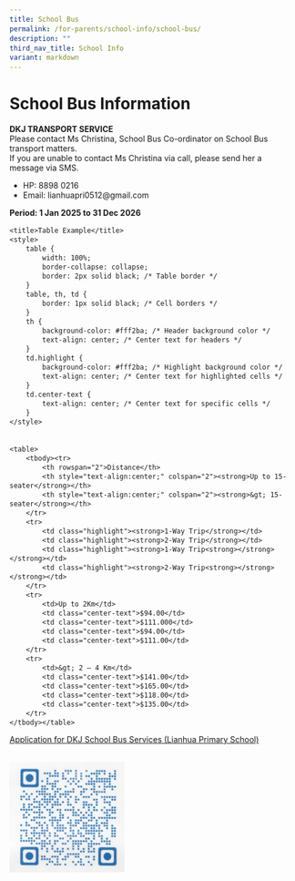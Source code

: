 ```yaml
---
title: School Bus
permalink: /for-parents/school-info/school-bus/
description: ""
third_nav_title: School Info
variant: markdown
---
```



<h1><strong>School Bus Information</strong></h1>

<p><strong>DKJ TRANSPORT SERVICE</strong><br>
Please contact Ms Christina, School Bus Co-ordinator on School Bus transport matters.<br>If you are unable to contact Ms Christina via call, please send her a message via SMS. </p>

<ul class="a">
  <li>HP: 8898 0216 </li>
  <li>Email: lianhuapri0512@gmail.com</li>
</ul>

<p><strong>Period: 1 Jan 2025 to 31 Dec 2026</strong></p>

	
    <title>Table Example</title>
    <style>
        table {
            width: 100%;
            border-collapse: collapse;
            border: 2px solid black; /* Table border */
        }
        table, th, td {
            border: 1px solid black; /* Cell borders */
        }
        th {
            background-color: #fff2ba; /* Header background color */
            text-align: center; /* Center text for headers */
        }
        td.highlight {
            background-color: #fff2ba; /* Highlight background color */
            text-align: center; /* Center text for highlighted cells */
        }
        td.center-text {
            text-align: center; /* Center text for specific cells */
        }
    </style>


    <table>
        <tbody><tr>
            <th rowspan="2">Distance</th>
            <th style="text-align:center;" colspan="2"><strong>Up to 15-seater</strong></th>
            <th style="text-align:center;" colspan="2"><strong>&gt; 15-seater</strong></th>
        </tr>
        <tr>
            <td class="highlight"><strong>1-Way Trip</strong></td>
            <td class="highlight"><strong>2-Way Trip</strong></td>
            <td class="highlight"><strong>1-Way Trip<strong></strong></strong></td>
            <td class="highlight"><strong>2-Way Trip<strong></strong></strong></td>
        </tr>
        <tr>
            <td>Up to 2Km</td>
            <td class="center-text">$94.00</td>
            <td class="center-text">$111.000</td>
            <td class="center-text">$94.00</td>
            <td class="center-text">$111.00</td>
        </tr>
        <tr>
            <td>&gt; 2 – 4 Km</td>
            <td class="center-text">$141.00</td>
            <td class="center-text">$165.00</td>
            <td class="center-text">$118.00</td>
            <td class="center-text">$135.00</td>
        </tr>
    </tbody></table>


<p><a target="_blank" href="https://docs.google.com/forms/d/e/1FAIpQLSc6rq1qWz5-C4Uy9p9UQLvpc9tet699NXFFLM86Hte675x3Zg/viewform?usp=send_form">Application for DKJ School Bus Services (Lianhua Primary School)</a></p>
			
<br>
<img src="/images/School%20Info/School%20Bus/schbusqr.jpg" style="width:40%">
